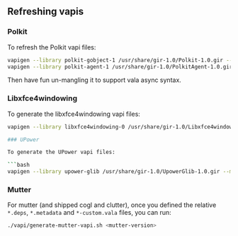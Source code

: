 ## Refreshing vapis

### Polkit

To refresh the Polkit vapi files:

```bash
vapigen --library polkit-gobject-1 /usr/share/gir-1.0/Polkit-1.0.gir --pkg gio-unix-2.0
vapigen --library polkit-agent-1 /usr/share/gir-1.0/PolkitAgent-1.0.gir --pkg gio-unix-2.0 --pkg polkit-gobject-1 --girdir=. --vapidir=.
```

Then have fun un-mangling it to support vala async syntax.

### Libxfce4windowing

To generate the libxfce4windowing vapi files:

```bash
vapigen --library libxfce4windowing-0 /usr/share/gir-1.0/Libxfce4windowing-0.0.gir --girdir . -d .  --metadatadir . --vapidir . libxfce4windowing-0-custom.vala```

### UPower

To generate the UPower vapi files:

```bash
vapigen --library upower-glib /usr/share/gir-1.0/UpowerGlib-1.0.gir --metadatadir . --pkg gio-unix-2.0 UPowerGlib-1.0-custom.vala
```

### Mutter

For mutter (and shipped cogl and clutter), once you defined the relative `*.deps`, `*.metadata` and `*-custom.vala` files, you can run:

```bash
./vapi/generate-mutter-vapi.sh <mutter-version>
```
